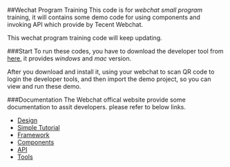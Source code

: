 ##Wechat Program Training
This code is for *webchat small program* training,  it will contains some demo code for using components and invoking API which provide by Tecent Webchat.

This wechat program training code will keep updating.

###Start
To run these codes, you have to download the developer tool from [here](https://mp.weixin.qq.com/debug/wxadoc/dev/devtools/download.html?t=1474644089434),  it provides *windows* and *mac* version.


After you download and install it, using your webchat to scan QR code to login the developer tools, and then import the demo project, so you can view and run these demo.

###Documentation
The Webchat offical website provide some documentation to assit developers. please refer to below links.

* [Design](https://mp.weixin.qq.com/debug/wxadoc/design/index.html)
* [Simple Tutorial](https://mp.weixin.qq.com/debug/wxadoc/dev/?t=1474644089807)
* [Framework](https://mp.weixin.qq.com/debug/wxadoc/dev/framework/MINA.html?t=1474644083132)
* [Components](https://mp.weixin.qq.com/debug/wxadoc/dev/component/?t=1474644089682)
* [API](https://mp.weixin.qq.com/debug/wxadoc/dev/api/?t=1474644087418)
* [Tools](https://mp.weixin.qq.com/debug/wxadoc/dev/devtools/devtools.html?t=1474644084689)
